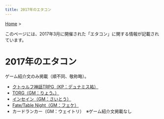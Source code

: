 ```yaml
---
title: 2017年のエタコン
---
```

[Home](../../) >

このページには、2017年3月に開催された「エタコン」に関する情報が記載されています。

# 2017年のエタコン
ゲーム紹介文のみ掲載（順不同、敬称略）。

- [クトゥルフ神話TRPG（KP：デュナミス祐）](/game_coc.md)
- [TORG（GM：りょう。）](/game_torg.md)
- [インセイン（GM：さいとう）](/game_in.md)
- [Fate/Table Night（GM：フェケ）](/game_ft.md)
- カードランカー（GM：ウェイトリ）　※ゲーム紹介文掲載なし
